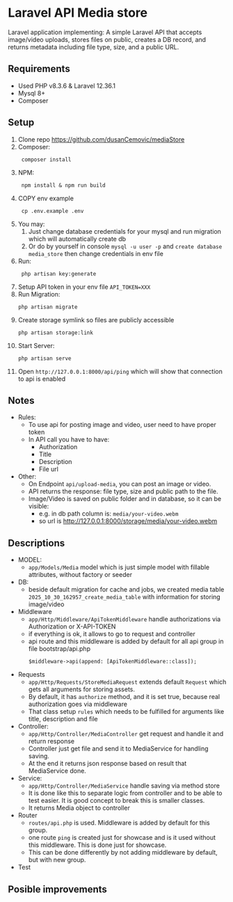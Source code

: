 # Laravel API Media store

Laravel application implementing:
A simple Laravel API that accepts image/video uploads, stores files on public,
creates a DB record, and returns metadata including file type, size, and a public URL.

## Requirements

- Used PHP v8.3.6 & Laravel 12.36.1
- Mysql 8+
- Composer

## Setup

1. Clone repo https://github.com/dusanCemovic/mediaStore
2. Composer:
   ```
    composer install
   ```
3. NPM:
   ```
    npm install & npm run build
   ```
4. COPY env example
   ```
    cp .env.example .env
   ```
5. You may:
    1. Just change database credentials for your mysql and run migration which will automatically create db
    2. Or do by yourself in console `mysql -u user -p` and `create database media_store` then change credentials in env
       file
6. Run:
   ```
    php artisan key:generate
   ```
7. Setup API token in your env file `API_TOKEN=XXX`
8. Run Migration:
    ```
    php artisan migrate
   ```
9. Create storage symlink so files are publicly accessible
    ```
    php artisan storage:link
    ```
10. Start Server:
    ```
    php artisan serve
    ```
11. Open `http://127.0.0.1:8000/api/ping` which will show that connection to api is enabled

## Notes

- Rules:
    - To use api for posting image and video, user need to have proper token
    - In API call you have to have:
        - Authorization
        - Title
        - Description
        - File url
- Other:
    - On Endpoint `api/upload-media`, you can post an image or video.
    - API returns the response: file type, size and public path to the file.
    - Image/Video is saved on public folder and in database, so it can be visible:
        - e.g. in db path column is: `media/your-video.webm`
        - so url is http://127.0.0.1:8000/storage/media/your-video.webm

## Descriptions

- MODEL:
    - `app/Models/Media` model which is just simple model with fillable attributes, without factory or seeder
- DB:
    - beside default migration for cache and jobs, we created media table `2025_10_30_162957_create_media_table` with
      information for storing image/video
- Middleware
    - `app/Http/Middleware/ApiTokenMiddleware` handle authorizations via Authorization or X-API-TOKEN
    - if everything is ok, it allows to go to request and controller
    - api route and this middleware is added by default for all api group in file bootstrap/api.php
      ```
      $middleware->api(append: [ApiTokenMiddleware::class]);
      ```
- Requests
    - `app/Http/Requests/StoreMediaRequest` extends default `Request` which gets all arguments for storing assets.
    - By default, it has `authorize` method, and it is set true, because real authorization goes via middleware
    - That class setup `rules` which needs to be fulfilled for arguments like title, description and file
- Controller:
    - `app/Http/Controller/MediaController` get request and handle it and return response
    - Controller just get file and send it to MediaService for handling saving.
    - At the end it returns json response based on result that MediaService done.
- Service:
    - `app/Http/Controller/MediaService` handle saving via method store
    - It is done like this to separate logic from controller and to be able to test easier. It is good concept to break
      this is smaller classes.
    - It returns Media object to controller
- Router
    - `routes/api.php` is used. Middleware is added by default for this group.
    - one route `ping` is created just for showcase and is it used without this middleware. This is done just for
      showcase.
    - This can be done differently by not adding middleware by default, but with new group.
- Test

## Posible improvements

